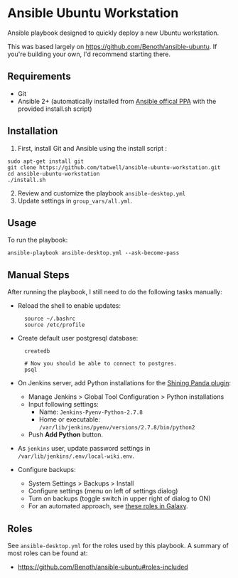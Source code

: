 # Ansible Ubuntu Workstation
Ansible playbook designed to quickly deploy a new Ubuntu workstation.

This was based largely on https://github.com/Benoth/ansible-ubuntu. If you're building your own, I'd recommend starting there.


## Requirements
- Git
- Ansible 2+ (automatically installed from [Ansible offical PPA](https://launchpad.net/~ansible/+archive/ubuntu/ansible) with the provided install.sh script)


## Installation
1. First, install Git and Ansible using the install script :
```
sudo apt-get install git
git clone https://github.com/tatwell/ansible-ubuntu-workstation.git
cd ansible-ubuntu-workstation
./install.sh
```

2. Review and customize the playbook `ansible-desktop.yml`
3. Update settings in `group_vars/all.yml`.


## Usage
To run the playbook:

    ansible-playbook ansible-desktop.yml --ask-become-pass


## Manual Steps
After running the playbook, I still need to do the following tasks manually:

- Reload the shell to enable updates:

        source ~/.bashrc
        source /etc/profile

- Create default user postgresql database:

        createdb

        # Now you should be able to connect to postgres.
        psql

- On Jenkins server, add Python installations for the [Shining Panda plugin](https://wiki.jenkins-ci.org/display/JENKINS/ShiningPanda+Plugin):
  - Manage Jenkins > Global Tool Configuration > Python installations
  - Input following settings:
    - Name: `Jenkins-Pyenv-Python-2.7.8`
    - Home or executable: `/var/lib/jenkins/pyenv/versions/2.7.8/bin/python2`
  - Push **Add Python** button.

- As `jenkins` user, update password settings in `/var/lib/jenkins/.env/local-wiki.env`.

- Configure backups:
  - System Settings > Backups > Install
  - Configure settings (menu on left of settings dialog)
  - Turn on backups (toggle switch in upper right of dialog to ON)
  - For an automated approach, see [these roles in Galaxy](https://galaxy.ansible.com/list#/roles?page=1&page_size=10&autocomplete=duplicity&order=-download_count,name).


## Roles

See `ansible-desktop.yml` for the roles used by this playbook. A summary of most roles can be found at:

- https://github.com/Benoth/ansible-ubuntu#roles-included
